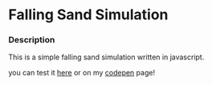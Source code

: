 # Falling Sand Simulation

### Description
This is a simple falling sand simulation written in javascript.

you can test it [here](https://marllon-freitas.github.io/sand-simulation-js/) or on my [codepen](https://codepen.io/marllon-freitas/pen/xxBpOGR) page!
